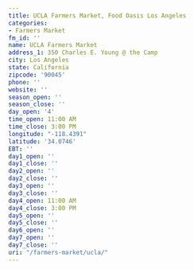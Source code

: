 ```yaml
---
title: UCLA Farmers Market, Food Oasis Los Angeles
categories:
- Farmers Market
fm_id: ''
name: UCLA Farmers Market
address_1: 350 Charles E. Young @ the Camp
city: Los Angeles
state: California
zipcode: '90045'
phone: ''
website: ''
season_open: ''
season_close: ''
day_open: '4'
time_open: 11:00 AM
time_close: 3:00 PM
longitude: "-118.4391"
latitude: '34.0746'
EBT: ''
day1_open: ''
day1_close: ''
day2_open: ''
day2_close: ''
day3_open: ''
day3_close: ''
day4_open: 11:00 AM
day4_close: 3:00 PM
day5_open: ''
day5_close: ''
day6_open: ''
day7_open: ''
day7_close: ''
uri: "/farmers-market/ucla/"
---
```


